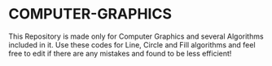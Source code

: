 # COMPUTER-GRAPHICS
This Repository is made only for Computer Graphics and several Algorithms included in it. 
Use these codes for Line, Circle and Fill algorithms and feel free to edit if there are any mistakes and found to be less efficient!
